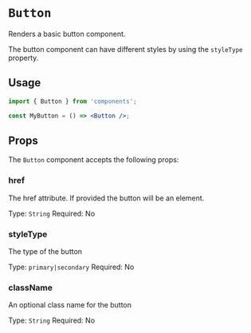 # `Button`

Renders a basic button component.

The button component can have different styles by using the `styleType` property.

## Usage

```jsx
import { Button } from 'components';

const MyButton = () => <Button />;
```

## Props

The `Button` component accepts the following props:

### href

The href attribute. If provided the button will be an <a> element.

Type: `String`
Required: No

### styleType

The type of the button

Type: `primary|secondary`
Required: No

### className

An optional class name for the button

Type: `String`
Required: No
